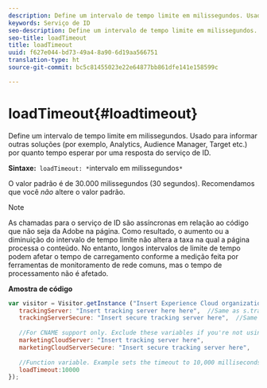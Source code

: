 ```yaml
---
description: Define um intervalo de tempo limite em milissegundos. Usado para informar outras soluções (por exemplo, Analytics, Audience Manager, Target etc.) por quanto tempo esperar por uma resposta do serviço de ID.
keywords: Serviço de ID
seo-description: Define um intervalo de tempo limite em milissegundos. Usado para informar outras soluções (por exemplo, Analytics, Audience Manager, Target etc.) por quanto tempo esperar por uma resposta do serviço de ID.
seo-title: loadTimeout
title: loadTimeout
uuid: f627e044-bd73-49a4-8a90-6d19aa566751
translation-type: ht
source-git-commit: bc5c81455023e22e64877bb861dfe141e158599c

---
```



# loadTimeout{#loadtimeout}

Define um intervalo de tempo limite em milissegundos. Usado para informar outras soluções (por exemplo, Analytics, Audience Manager, Target etc.) por quanto tempo esperar por uma resposta do serviço de ID.

**Sintaxe:**` loadTimeout: *`intervalo em milissegundos`*`

O valor padrão é de 30.000 milissegundos (30 segundos). Recomendamos que você *não* altere o valor padrão.

>[!NOTE]
>
>As chamadas para o serviço de ID são assíncronas em relação ao código que não seja da Adobe na página. Como resultado, o aumento ou a diminuição do intervalo de tempo limite não altera a taxa na qual a página processa o conteúdo. No entanto, longos intervalos de limite de tempo podem afetar o tempo de carregamento conforme a medição feita por ferramentas de monitoramento de rede comuns, mas o tempo de processamento não é afetado.

**Amostra de código**

```js
var visitor = Visitor.getInstance ("Insert Experience Cloud organization ID here",{ 
   trackingServer: "Insert tracking server here here",  //Same as s.trackingServer 
   trackingServerSecure: "Insert secure tracking server here",  //Same as s.trackingServerSecure 
 
   //For CNAME support only. Exclude these variables if you're not using CNAME 
   marketingCloudServer: "Insert tracking server here", 
   marketingCloudServerSecure: "Insert secure tracking server here", 
 
   //Function variable. Example sets the timeout to 10,000 milliseconds (10 seconds). 
   loadTimeout:10000 
});
```

